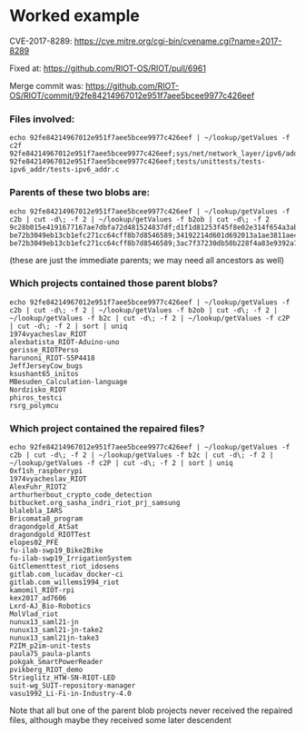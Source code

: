 # Worked example

CVE-2017-8289: https://cve.mitre.org/cgi-bin/cvename.cgi?name=2017-8289

Fixed at: https://github.com/RIOT-OS/RIOT/pull/6961

Merge commit was: https://github.com/RIOT-OS/RIOT/commit/92fe84214967012e951f7aee5bcee9977c426eef

### Files involved:
```
echo 92fe84214967012e951f7aee5bcee9977c426eef | ~/lookup/getValues -f c2f
92fe84214967012e951f7aee5bcee9977c426eef;sys/net/network_layer/ipv6/addr/ipv6_addr_from_str.c
92fe84214967012e951f7aee5bcee9977c426eef;tests/unittests/tests-ipv6_addr/tests-ipv6_addr.c
```

### Parents of these two blobs are:
```
echo 92fe84214967012e951f7aee5bcee9977c426eef | ~/lookup/getValues -f c2b | cut -d\; -f 2 | ~/lookup/getValues -f b2ob | cut -d\; -f 2
9c28b015e4191677167ae7dbfa72d481524837df;d1f1d81253f45f8e02e314f654a3abd888d1506e
be72b3049eb13cb1efc271cc64cff8b7d8546589;34192214d601d692013a1ae3811ae4e5bdfeff5c
be72b3049eb13cb1efc271cc64cff8b7d8546589;3ac7f37230db50b228f4a83e9392a747df0b81f7
```

(these are just the immediate parents; we may need all ancestors as well)

### Which projects contained those parent blobs?
```
echo 92fe84214967012e951f7aee5bcee9977c426eef | ~/lookup/getValues -f c2b | cut -d\; -f 2 | ~/lookup/getValues -f b2ob | cut -d\; -f 2 | ~/lookup/getValues -f b2c | cut -d\; -f 2 | ~/lookup/getValues -f c2P | cut -d\; -f 2 | sort | uniq
1974vyacheslav_RIOT
alexbatista_RIOT-Aduino-uno
gerisse_RIOTPerso
harunoni_RIOT-S5P4418
JeffJerseyCow_bugs
ksushant65_initos
MBesuden_Calculation-language
Nordzisko_RIOT
phiros_testci
rsrg_polymcu
```

### Which project contained the repaired files?
```
echo 92fe84214967012e951f7aee5bcee9977c426eef | ~/lookup/getValues -f c2b | cut -d\; -f 2 | ~/lookup/getValues -f b2c | cut -d\; -f 2 | ~/lookup/getValues -f c2P | cut -d\; -f 2 | sort | uniq
0xf1sh_raspberrypi
1974vyacheslav_RIOT
AlexFuhr_RIOT2
arthurherbout_crypto_code_detection
bitbucket.org_sasha_indri_riot_prj_samsung
blalebla_IARS
Bricomata8_program
dragondgold_AtSat
dragondgold_RIOTTest
elopes02_PFE
fu-ilab-swp19_Bike2Bike
fu-ilab-swp19_IrrigationSystem
GitClementtest_riot_idosens
gitlab.com_lucadav_docker-ci
gitlab.com_willems1994_riot
kamomil_RIOT-rpi
kex2017_ad7606
Lxrd-AJ_Bio-Robotics
MolVlad_riot
nunux13_saml21-jn
nunux13_saml21-jn-take2
nunux13_saml21jn-take3
P2IM_p2im-unit-tests
paula75_paula-plants
pokgak_SmartPowerReader
pvikberg_RIOT_demo
Strieglitz_HTW-SN-RIOT-LED
suit-wg_SUIT-repository-manager
vasu1992_Li-Fi-in-Industry-4.0
```

Note that all but one of the parent blob projects never received the repaired files, although maybe they received some later descendent


